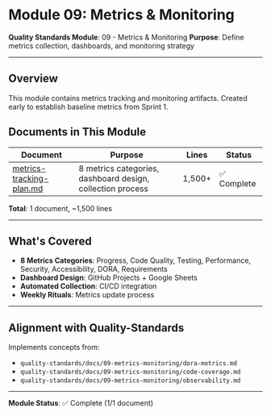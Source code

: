 # Module 09: Metrics & Monitoring

**Quality Standards Module**: 09 - Metrics & Monitoring
**Purpose**: Define metrics collection, dashboards, and monitoring strategy

---

## Overview

This module contains metrics tracking and monitoring artifacts. Created early to establish baseline metrics from Sprint 1.

## Documents in This Module

| Document | Purpose | Lines | Status |
|----------|---------|-------|--------|
| [metrics-tracking-plan.md](metrics-tracking-plan.md) | 8 metrics categories, dashboard design, collection process | 1,500+ | ✅ Complete |

**Total**: 1 document, ~1,500 lines

---

## What's Covered

- **8 Metrics Categories**: Progress, Code Quality, Testing, Performance, Security, Accessibility, DORA, Requirements
- **Dashboard Design**: GitHub Projects + Google Sheets
- **Automated Collection**: CI/CD integration
- **Weekly Rituals**: Metrics update process

---

## Alignment with Quality-Standards

Implements concepts from:
- `quality-standards/docs/09-metrics-monitoring/dora-metrics.md`
- `quality-standards/docs/09-metrics-monitoring/code-coverage.md`
- `quality-standards/docs/09-metrics-monitoring/observability.md`

---

**Module Status**: ✅ Complete (1/1 document)
